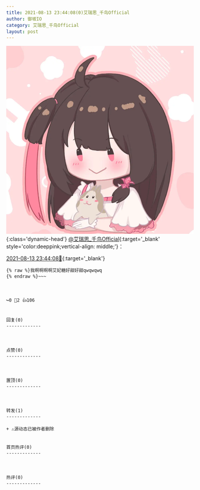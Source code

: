 ```yaml
---
title: 2021-08-13 23:44:08(0)艾瑞思_千鸟Official
author: 御坂IO
category: 艾瑞思_千鸟Official
layout: post
---
```


![img](/images/7e08840c56f251de28bdf766b647bd5fe9a5d50a.jpg){:class='dynamic-head'}
[@艾瑞思_千鸟Official](https://space.bilibili.com/1090010845/dynamic){:target='_blank' style='color:deeppink;vertical-align: middle;'}：

[2021-08-13 23:44:08🔗](https://t.bilibili.com/558479098628071090){:target='_blank'}

~~~
{% raw %}我啊啊啊啊艾妃糖好甜好甜qwqwqwq
{% endraw %}~~~



↪️0 💬2 👍106


回复(0)
-------------



点赞(0)
-------------



置顶(0)
-------------



转发(1)
-------------

+ ⚠源动态已被作者删除


首页热评(0)
-------------



热评(0)
-------------



